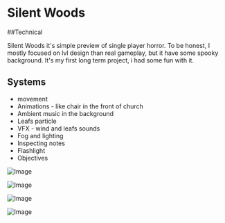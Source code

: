 # Silent Woods

##Technical

Silent Woods it's simple preview of single player horror.
To be honest, I mostly focused on lvl design than real gameplay, but it have some spooky background.
It's my first long term project, i had some fun with it.

## Systems
* movement
* Animations - like chair in the front of church
* Ambient music in the background
* Leafs particle
* VFX - wind and leafs sounds
* Fog and lighting
* Inspecting notes
* Flashlight
* Objectives



![Image](https://github.com/kawaii-kubus/Samaran/blob/92029f4e8e3a93c7a333e2d75eff052ea7450f87/4.PNG)

![Image](https://github.com/kawaii-kubus/Samaran/blob/92029f4e8e3a93c7a333e2d75eff052ea7450f87/1.PNG)

![Image](https://github.com/kawaii-kubus/Samaran/blob/92029f4e8e3a93c7a333e2d75eff052ea7450f87/3.PNG)

![Image](https://github.com/kawaii-kubus/Samaran/blob/92029f4e8e3a93c7a333e2d75eff052ea7450f87/2.PNG)
